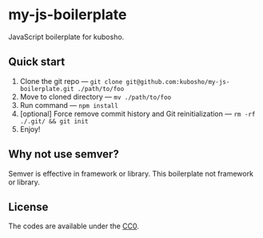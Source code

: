 # my-js-boilerplate

JavaScript boilerplate for kubosho.

## Quick start

1. Clone the git repo — `git clone git@github.com:kubosho/my-js-boilerplate.git ./path/to/foo`
2. Move to cloned directory — `mv ./path/to/foo`
3. Run command — `npm install`
4. [optional] Force remove commit history and Git reinitialization — `rm -rf ./.git/ && git init`
5. Enjoy!

## Why not use semver?

Semver is effective in framework or library. This boilerplate not framework or library.

## License

The codes are available under the [CC0](https://github.com/kubosho/my-js-boilerplate/blob/master/LICENSE.md).
